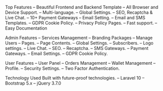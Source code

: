 Top Features
– Beautiful Frontend and Backend Template
– All Browser and Device Support.
– Multi-language.
– Global Settings.
– SEO, Recaptcha & Live Chat.
– 10+ Payment Gateways
– Email Setting.
– Email and SMS Templates.
– GDPR Cookie Policy.
– Privacy Policy Pages.
– Fast support.
– Easy Documentation

Admin Features
– Services Management
– Branding Packages
– Manage Users
– Pages.
– Page Contents.
– Global Settings.
– Subscribers.
– Logo settings.
– Live Chat.
– SEO.
– Recaptcha.
– SMS Gateways.
– Payment Gateways.
– Email Settings.
– GDPR Cookie Policy.


User Features
– User Panel
– Orders Management
– Wallet Management
– Profile.
– Security Settings.
– Two Factor Authentication.


Technology Used
Built with future-proof technologies.
– Laravel 10
– Bootstrap 5.x
– jQuery 3.7.0
